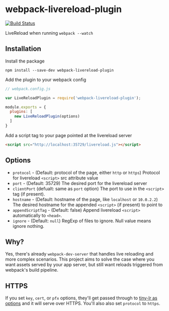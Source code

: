 # webpack-livereload-plugin

[![Build Status](https://travis-ci.org/statianzo/webpack-livereload-plugin.svg?branch=master)](https://travis-ci.org/statianzo/webpack-livereload-plugin)

LiveReload when running `webpack --watch`

## Installation

Install the package

```
npm install --save-dev webpack-livereload-plugin
```

Add the plugin to your webpack config

```js
// webpack.config.js

var LiveReloadPlugin = require('webpack-livereload-plugin');

module.exports = {
  plugins: [
    new LiveReloadPlugin(options)
  ]
}
```

Add a script tag to your page pointed at the livereload server

```html
<script src="http://localhost:35729/livereload.js"></script>
```


## Options

- `protocol` - (Default: protocol of the page, either `http` or `https`) Protocol for livereload `<script>` src attribute value
- `port` - (Default: 35729) The desired port for the livereload server
- `clientPort` (defualt: same as `port` option) The port to use in the `<script>` tag (if present).
- `hostname` - (Default: hostname of the page, like `localhost` or `10.0.2.2`) The desired hostname for the appended
               `<script>` (if present) to point to
- `appendScriptTag` - (Default: false) Append livereload `<script>`
                   automatically to `<head>`.
- `ignore` - (Default: `null`) RegExp of files to ignore. Null value means
  ignore nothing.

## Why?

Yes, there's already `webpack-dev-server` that handles live reloading
and more complex scenarios. This project aims to solve the case where
you want assets served by your app server, but still want reloads
triggered from webpack's build pipeline.

## HTTPS

If you set `key`, `cert`, or `pfx` options, they'll get passed through to
[tiny-lr as options](https://github.com/mklabs/tiny-lr#options) and it will
serve over HTTPS. You'll also also set `protocol` to `https`.
